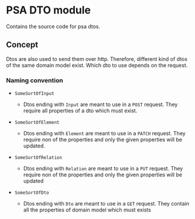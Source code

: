 # PSA DTO module

Contains the source code for psa dtos.

## Concept
Dtos are also used to send them over http. Therefore, different kind of dtos of the
same domain model exist. Which dto to use depends on the request.

### Naming convention

* `SomeSortOfInput`
    * Dtos ending with `Input` are meant to use in a `POST` request.
      They require all properties of a dto which must exist.

* `SomeSortOfElement`
    * Dtos ending with `Element` are meant to use in a `PATCH` request.
      They require non of the properties and only the given properties will be updated.

* `SomeSortOfRelation`
    * Dtos ending with `Relation` are meant to use in a `PUT` request.
      They require non of the properties and only the given properties will be updated

* `SomeSortOfDto`
    * Dtos ending with `Dto` are meant to use in a `GET` request.
      They contain all the properties of domain model which must exists